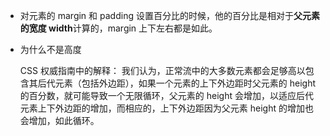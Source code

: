- 对元素的 margin 和 padding 设置百分比的时候，他的百分比是相对于**父元素的宽度 width**计算的，margin 上下左右都是如此。

- 为什么不是高度

  CSS 权威指南中的解释：
  我们认为，正常流中的大多数元素都会足够高以包含其后代元素（包括外边距），如果一个元素的上下外边距时父元素的 height 的百分数，就可能导致一个无限循环，父元素的 height 会增加，以适应后代元素上下外边距的增加，而相应的，上下外边距因为父元素 height 的增加也会增加，如此循环。
